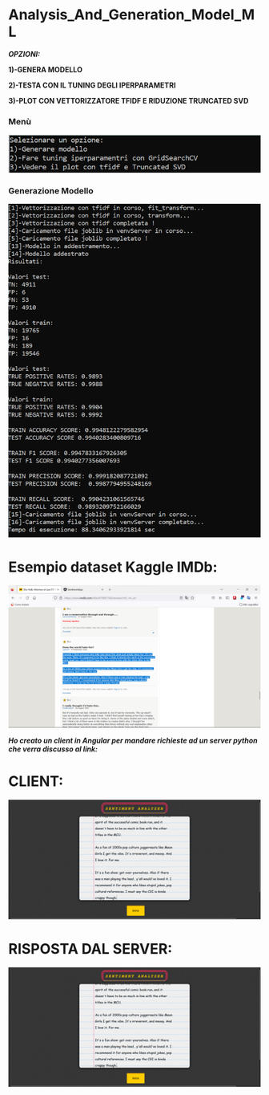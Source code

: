 # Analysis_And_Generation_Model_ML
 
 ___OPZIONI:___
 
__1)-GENERA MODELLO__

__2)-TESTA CON IL TUNING DEGLI IPERPARAMETRI__

__3)-PLOT CON VETTORIZZATORE TFIDF E RIDUZIONE TRUNCATED SVD__

### Menù

![Screenshot](myScripts/OUTPUTS/menu.png)

### Generazione Modello

![Screenshot](myScripts/OUTPUTS/generator.png)

# Esempio dataset Kaggle IMDb:

![Screenshot](myScripts/OUTPUTS/prova.png)

***Ho creato un client in Angular per mandare richieste ad un server python che verra discusso al link:*** 

# CLIENT: 

![Screenshot](myScripts/OUTPUTS/client.png)

# RISPOSTA DAL SERVER:

![Screenshot](myScripts/OUTPUTS/client.png)
